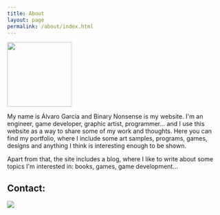 ```yaml
---
title: About
layout: page
permalink: /about/index.html
---
```

<p><img src="../assets/images/logo.png" width="150px"></p>

<p>My name is Álvaro García and Binary Nonsense is my website. I'm an engineer, game developer, graphic artist, programmer... and I use this website as a way to share some of my work and thoughts. Here you can find my portfolio, where I include some art samples, programs, games, designs and anything I think is interesting enough to be shown. </p>

<p>Apart from that, the site includes a blog, where I like to write about some topics I'm interested in: books, games, game development...</p>

<h2>Contact:</h2>

<p><img src="../assets/images/mail.png"></p>

